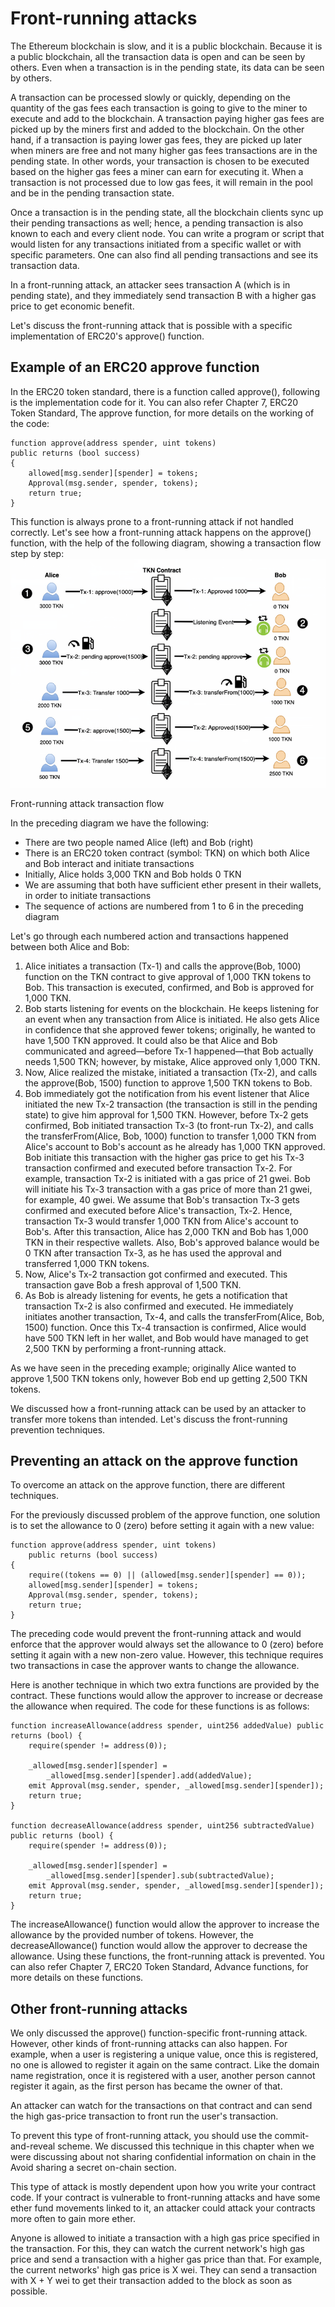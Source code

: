 # Front-running attacks

The Ethereum blockchain is slow, and it is a public blockchain. Because it is a public blockchain, all the transaction data is open and can be seen by others. Even when a transaction is in the pending state, its data can be seen by others.

A transaction can be processed slowly or quickly, depending on the quantity of the gas fees each transaction is going to give to the miner to execute and add to the blockchain. A transaction paying higher gas fees are picked up by the miners first and added to the blockchain. On the other hand, if a transaction is paying lower gas fees, they are picked up later when miners are free and not many higher gas fees transactions are in the pending state. In other words, your transaction is chosen to be executed based on the higher gas fees a miner can earn for executing it. When a transaction is not processed due to low gas fees, it will remain in the pool and be in the pending transaction state.

Once a transaction is in the pending state, all the blockchain clients sync up their pending transactions as well; hence, a pending transaction is also known to each and every client node. You can write a program or script that would listen for any transactions initiated from a specific wallet or with specific parameters. One can also find all pending transactions and see its transaction data.

In a front-running attack, an attacker sees transaction A (which is in pending state), and they immediately send transaction B with a higher gas price to get economic benefit.

Let's discuss the front-running attack that is possible with a specific implementation of ERC20's approve() function.

## Example of an ERC20 approve function

In the ERC20 token standard, there is a function called approve(), following is the implementation code for it. You can also refer Chapter 7, ERC20 Token Standard, The approve function, for more details on the working of the code:

```
function approve(address spender, uint tokens)
public returns (bool success)
{
    allowed[msg.sender][spender] = tokens;
    Approval(msg.sender, spender, tokens);
    return true;
}
```

This function is always prone to a front-running attack if not handled correctly. Let's see how a front-running attack happens on the approve() function, with the help of the following diagram, showing a transaction flow step by step:
<img src="./tkn-front-running-attack.png" alt="front running"/>

Front-running attack transaction flow

In the preceding diagram we have the following:

- There are two people named Alice (left) and Bob (right)
- There is an ERC20 token contract (symbol: TKN) on which both Alice and Bob interact and initiate transactions
- Initially, Alice holds 3,000 TKN and Bob holds 0 TKN
- We are assuming that both have sufficient ether present in their wallets, in order to initiate transactions
- The sequence of actions are numbered from 1 to 6 in the preceding diagram

Let's go through each numbered action and transactions happened between both Alice and Bob:

1. Alice initiates a transaction (Tx-1) and calls the approve(Bob, 1000) function on the TKN contract to give approval of 1,000 TKN tokens to Bob. This transaction is executed, confirmed, and Bob is approved for 1,000 TKN.
2. Bob starts listening for events on the blockchain. He keeps listening for an event when any transaction from Alice is initiated. He also gets Alice in confidence that she approved fewer tokens; originally, he wanted to have 1,500 TKN approved. It could also be that Alice and Bob communicated and agreed—before Tx-1 happened—that Bob actually needs 1,500 TKN; however, by mistake, Alice approved only 1,000 TKN.
3. Now, Alice realized the mistake, initiated a transaction (Tx-2), and calls the approve(Bob, 1500) function to approve 1,500 TKN tokens to Bob.
4. Bob immediately got the notification from his event listener that Alice initiated the new Tx-2 transaction (the transaction is still in the pending state) to give him approval for 1,500 TKN. However, before Tx-2 gets confirmed, Bob initiated transaction Tx-3 (to front-run Tx-2), and calls the transferFrom(Alice, Bob, 1000) function to transfer 1,000 TKN from Alice's account to Bob's account as he already has 1,000 TKN approved. Bob initiate this transaction with the higher gas price to get his Tx-3 transaction confirmed and executed before transaction Tx-2. For example, transaction Tx-2 is initiated with a gas price of 21 gwei. Bob will initiate his Tx-3 transaction with a gas price of more than 21 gwei, for example, 40 gwei. We assume that Bob's transaction Tx-3 gets confirmed and executed before Alice's transaction, Tx-2. Hence, transaction Tx-3 would transfer 1,000 TKN from Alice's account to Bob's. After this transaction, Alice has 2,000 TKN and Bob has 1,000 TKN in their respective wallets. Also, Bob's approved balance would be 0 TKN after transaction Tx-3, as he has used the approval and transferred 1,000 TKN tokens.
5. Now, Alice's Tx-2 transaction got confirmed and executed. This transaction gave Bob a fresh approval of 1,500 TKN.
6. As Bob is already listening for events, he gets a notification that transaction Tx-2 is also confirmed and executed. He immediately initiates another transaction, Tx-4, and calls the transferFrom(Alice, Bob, 1500) function. Once this Tx-4 transaction is confirmed, Alice would have 500 TKN left in her wallet, and Bob would have managed to get 2,500 TKN by performing a front-running attack.

As we have seen in the preceding example; originally Alice wanted to approve 1,500 TKN tokens only, however Bob end up getting 2,500 TKN tokens.

We discussed how a front-running attack can be used by an attacker to transfer more tokens than intended. Let's discuss the front-running prevention techniques.

## Preventing an attack on the approve function

To overcome an attack on the approve function, there are different techniques.

For the previously discussed problem of the approve function, one solution is to set the allowance to 0 (zero) before setting it again with a new value:

```
function approve(address spender, uint tokens)
    public returns (bool success)
{
    require((tokens == 0) || (allowed[msg.sender][spender] == 0));
    allowed[msg.sender][spender] = tokens;
    Approval(msg.sender, spender, tokens);
    return true;
}
```

The preceding code would prevent the front-running attack and would enforce that the approver would always set the allowance to 0 (zero) before setting it again with a new non-zero value. However, this technique requires two transactions in case the approver wants to change the allowance.

Here is another technique in which two extra functions are provided by the contract. These functions would allow the approver to increase or decrease the allowance when required. The code for these functions is as follows:

```
function increaseAllowance(address spender, uint256 addedValue) public returns (bool) {
    require(spender != address(0));

    _allowed[msg.sender][spender] =
        _allowed[msg.sender][spender].add(addedValue);
    emit Approval(msg.sender, spender, _allowed[msg.sender][spender]);
    return true;
}

function decreaseAllowance(address spender, uint256 subtractedValue) public returns (bool) {
    require(spender != address(0));

    _allowed[msg.sender][spender] =
        _allowed[msg.sender][spender].sub(subtractedValue);
    emit Approval(msg.sender, spender, _allowed[msg.sender][spender]);
    return true;
}
```

The increaseAllowance() function would allow the approver to increase the allowance by the provided number of tokens. However, the decreaseAllowance() function would allow the approver to decrease the allowance. Using these functions, the front-running attack is prevented. You can also refer Chapter 7, ERC20 Token Standard, Advance functions, for more details on these functions.

## Other front-running attacks

We only discussed the approve() function-specific front-running attack. However, other kinds of front-running attacks can also happen. For example, when a user is registering a unique value, once this is registered, no one is allowed to register it again on the same contract. Like the domain name registration, once it is registered with a user, another person cannot register it again, as the first person has became the owner of that.

An attacker can watch for the transactions on that contract and can send the high gas-price transaction to front run the user's transaction.

To prevent this type of front-running attack, you should use the commit-and-reveal scheme. We discussed this technique in this chapter when we were discussing about not sharing confidential information on chain in the Avoid sharing a secret on-chain section.

This type of attack is mostly dependent upon how you write your contract code. If your contract is vulnerable to front-running attacks and have some ether fund movements linked to it, an attacker could attack your contracts more often to gain more ether.

Anyone is allowed to initiate a transaction with a high gas price specified in the transaction. For this, they can watch the current network's high gas price and send a transaction with a higher gas price than that. For example, the current networks' high gas price is X wei. They can send a transaction with X + Y wei to get their transaction added to the block as soon as possible.
